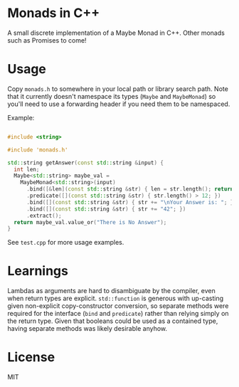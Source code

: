 # Monads in C++

A small discrete implementation of a Maybe Monad in C++.  Other monads such as Promises to come!

# Usage

Copy `monads.h` to somewhere in your local path or library search path.  Note that it currently doesn't namespace its types (`Maybe` and `MaybeMonad`) so you'll need to use a forwarding header if you need them to be namespaced.

Example:

```cpp

#include <string>

#include 'monads.h'

std::string getAnswer(const std::string &input) {
  int len;
  Maybe<std::string> maybe_val =
    MaybeMonad<std::string>(input)
      .bind([&len](const std::string &str) { len = str.length(); return str; })
      .predicate([](const std::string &str) { str.length() > 12; })
      .bind([](const std::string &str) { str += "\nYour Answer is: "; })
      .bind([](const std::string &str) { str += "42"; })
      .extract();
  return maybe_val.value_or("There is No Answer");
}
```

See `test.cpp` for more usage examples.

# Learnings

Lambdas as arguments are hard to disambiguate by the compiler, even when return types are explicit.  `std::function` is generous with up-casting given non-explicit copy-constructor conversion, so separate methods were required for the interface (`bind` and `predicate`) rather than relying simply on the return type.  Given that booleans could be used as a contained type, having separate methods was likely desirable anyhow.

# License

MIT
